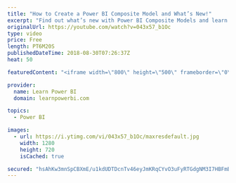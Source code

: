 ```yaml
---
title: "How to Create a Power BI Composite Model and What’s New!"
excerpt: "Find out what’s new with Power BI Composite Models and learn how to create one step-by-step.  • Composite Models combine the Import and Direct Query Mode • Find out why Composite Models may hold the key to bring IT & Business together ===Power BI Resources=== 👉 FREE Power BI Step-by-Step Tutorial http://web.learnpowerbi.com/tutorial"
originalUrl: https://youtube.com/watch?v=043x57_b1Oc
type: video
price: Free
length: PT6M20S
publishedDateTime: 2018-08-30T07:26:37Z
heat: 50

featuredContent: "<iframe width=\"800\" height=\"500\" frameborder=\"0\" src=\"https://www.youtube.com/embed/043x57_b1Oc\" allow=\"accelerometer; autoplay; encrypted-media; gyroscope; picture-in-picture\" allowfullscreen></iframe>"

provider:
  name: Learn Power BI
  domain: learnpowerbi.com

topics:
  - Power BI

images:
  - url: https://i.ytimg.com/vi/043x57_b1Oc/maxresdefault.jpg
    width: 1280
    height: 720
    isCached: true

secured: "hsAhKw3mnSpCBXmE/u1kdUDTDcnTv46eyJmKRqCYvO3uFyRTGdgNM3I7HBFmBZMiSqHRQywB/4SC48TG2e5eqw2uEXVfKS9F1RF/juAWua3EHQn/bLUl3q8FnH0fUl0oeODHhTLCLquVcfsdnBHdAtE6JLrFAErnHb+VmXeQBUkgfmdUFtUoJrmrPecjkSb+vodB3xcQWHfDI2G29809kgecfREpERna2p7VEYoebB394J+R4XJNt6zrUNTAx9HYVMDWFI0nWniOQkVB5/W6CPQRMYfRq8wgfJMyucisZqNOYsIRw80656+AySFiN5xPOxjlWi0HJrZVIDaTxGyIihS5FbIO6nXgaANJqAAoibHqWohkHUF5A8NIfXF/xASCSKF6wOh31JaK3vRl9Uqgpm0h7CpInbCPHMBRlzJqlUg=;hIf2M3bKThvUBH+RqMZoXg=="
---
```


